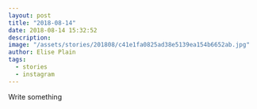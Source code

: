 ```yaml
---
layout: post
title: "2018-08-14"
date: 2018-08-14 15:32:52
description: 
image: "/assets/stories/201808/c41e1fa0825ad38e5139ea154b6652ab.jpg"
author: Elise Plain
tags: 
  - stories
  - instagram
---
```


Write something
<p></p>
